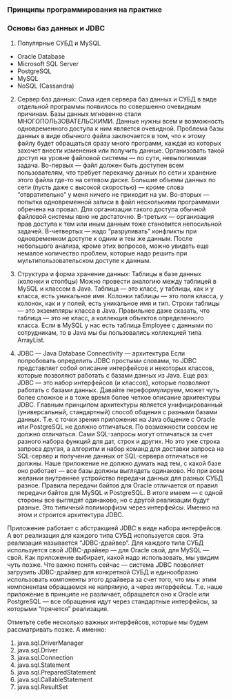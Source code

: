 ### Принципы программирования на практике

### Основы баз данных и JDBC

1. Популярные СУБД и MySQL

- Oracle Database
- Microsoft SQL Server
- PostgreSQL
- MySQL
- NoSQL (Cassandra)


2. Сервер баз данных:
Сама идея сервера баз данных и СУБД в виде отдельной программы появилось по совершенно очевидным причинам. Базы данных мгновенно стали МНОГОПОЛЬЗОВАТЕЛЬСКИМИ. Данные нужны всем и возможность одновременного доступа к ним является очевидной. Проблема базы данных в виде обычного файла заключается в том, что к этому файлу будет обращаться сразу много программ, каждая из которых захочет внести изменения или получить данные. Организовать такой доступ на уровне файловой системы — по сути, невыполнимая задача.
Во-первых — файл должен быть доступен всем пользователям, что требует перекачку данных по сети и хранение этого файла где-то на сетевом диске. Большие объемы данных по сети (пусть даже с высокой скоростью) — кроме слова “отвратительно” у меня ничего не приходит на ум.
Во-вторых — попытка одновременной записи в файл несколькими программами обречена на провал. Для организации такого доступа обычной файловой системы явно не достаточно.
В-третьих — организация прав доступа к тем или иным данным тоже становится непосильной задачей.
В-четвертых — надо “разруливать” конфликты при одновременном доступе к одним и тем же данным.
После небольшого анализа, кроме этих вопросов, можно увидеть еще немалое количество проблем, которые надо решить при мультипользовательском доступе к данным.

3. Структура и форма хранение данных: 
Таблицы в базе данных (колонки и столбцы)
Можно провести аналогию между таблицей в MySQL и классом в Java. 
Таблица — это класс, у таблицы, как и у класса, есть уникальное имя. 
Колонки таблицы — это поля класса, у колонок, как и у полей, есть уникальное имя и тип. 
Строки таблицы — это экземпляры класса в Java.
Правильнее даже сказать, что таблица — это не класс, а коллекция объектов определенного класса. 
Если в MySQL у нас есть таблица Employee с данными по сотрудникам, то в Java мы бы пользовались коллекцией типа ArrayList.

4. JDBC — Java Database Connectivity — архитектура
Если попробовать определить JDBC простыми словами, то JDBC представляет собой описание интерфейсов и некоторых классов, которые позволяют работать с базами данных из Java. 
Еще раз: JDBC — это набор интерфейсов (и классов), которые позволяют работать с базами данных.
Давайте переформулируем, может чуть более сложное и в тоже время более четкое описание архитектуры JDBC. 
Главным принципом архитектуры является унифицированный (универсальный, стандартный) способ общения с разными базами данных. 
Т.е. с точки зрения приложения на Java общение с Oracle или PostgreSQL не должно отличаться. По возможности совсем не должно отличаться.
Сами SQL-запросы могут отличаться за счет разного набора функций для дат, строк и других. 
Но это уже строка запроса другая, а алгоритм и набор команд для доставки запроса на SQL-сервер и получение данных от SQL-сервера отличаться не должны.
Наше приложение не должно думать над тем, с какой базе оно работает — все базы должны выглядеть одинаково. 
Но при всем желании внутреннее устройство передачи данных для разных СУБД разное. 
Правила передачи байтов для Oracle отличается от правил передачи байтов для MySQL и PostgreSQL. 
В итоге имеем — с одной стороны все выглядят одинаково, но с другой реализации будут разные.
Это типичный полиморфизм через интерфейсы. Именно на этом и строится архитектура JDBC. 

Приложение работает с абстракцией JDBC в виде набора интерфейсов. А вот реализация для каждого типа СУБД используется своя. 
Эта реализация называется “JDBC-драйвер”. Для каждого типа СУБД используется свой JDBC-драйвер — для Oracle свой, для MySQL — свой. 
Как приложение выбирает, какой надо использовать, мы увидим чуть позже.
Что важно понять сейчас — система JDBC позволяет загрузить JDBC-драйвер для конкретной СУБД и единообразно использовать 
компоненты этого драйвера за счет того, что мы к этим компонентам обращаемся не напрямую, а через интерфейсы.
Т.е. наше приложение в принципе не различает, обращается оно к Oracle или PostgreSQL — все обращения идут через стандартные интерфейсы, 
за которыми “прячется” реализация.
   
Отметьте себе несколько важных интерфейсов, которые мы будем рассматривать позже. 
А именно:
1.	java.sql.DriverManager
2.	java.sql.Driver
3.	java.sql.Connection
4.	java.sql.Statement
5.	java.sql.PreparedStatement
6.	java.sql.CallableStatement
7.	java.sql.ResultSet










